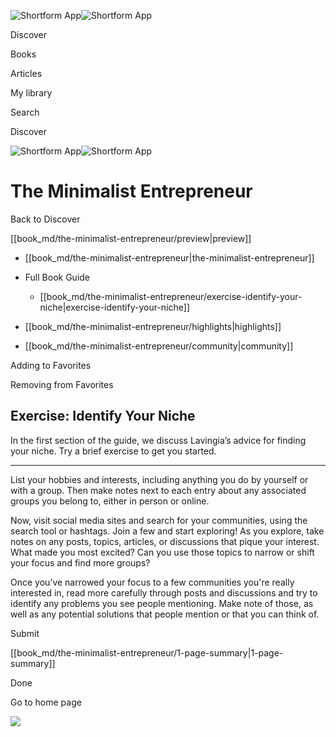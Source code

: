 ![Shortform App](/img/logo.36a2399e.svg)![Shortform App](/img/logo-dark.70c1b072.svg)

Discover

Books

Articles

My library

Search

Discover

![Shortform App](/img/logo.36a2399e.svg)![Shortform App](/img/logo-dark.70c1b072.svg)

# The Minimalist Entrepreneur

Back to Discover

[[book_md/the-minimalist-entrepreneur/preview|preview]]

  * [[book_md/the-minimalist-entrepreneur|the-minimalist-entrepreneur]]
  * Full Book Guide

    * [[book_md/the-minimalist-entrepreneur/exercise-identify-your-niche|exercise-identify-your-niche]]
  * [[book_md/the-minimalist-entrepreneur/highlights|highlights]]
  * [[book_md/the-minimalist-entrepreneur/community|community]]



Adding to Favorites 

Removing from Favorites 

## Exercise: Identify Your Niche

In the first section of the guide, we discuss Lavingia’s advice for finding your niche. Try a brief exercise to get you started.

* * *

List your hobbies and interests, including anything you do by yourself or with a group. Then make notes next to each entry about any associated groups you belong to, either in person or online.

Now, visit social media sites and search for your communities, using the search tool or hashtags. Join a few and start exploring! As you explore, take notes on any posts, topics, articles, or discussions that pique your interest. What made you most excited? Can you use those topics to narrow or shift your focus and find more groups?

Once you’ve narrowed your focus to a few communities you're really interested in, read more carefully through posts and discussions and try to identify any problems you see people mentioning. Make note of those, as well as any potential solutions that people mention or that you can think of.

Submit 

[[book_md/the-minimalist-entrepreneur/1-page-summary|1-page-summary]]

Done

Go to home page 

![](https://bat.bing.com/action/0?ti=56018282&Ver=2&mid=04fdd25c-5480-4e60-b380-bf5947c29995&sid=1711133063fa11eebdec89a8b8ae3bbc&vid=171147a063fa11eea7440fcfeb230d96&vids=0&msclkid=N&pi=0&lg=en-US&sw=800&sh=600&sc=24&nwd=1&tl=Shortform%20%7C%20Book&p=https%3A%2F%2Fwww.shortform.com%2Fapp%2Fbook%2Fthe-minimalist-entrepreneur%2Fexercise-identify-your-niche&r=&lt=411&evt=pageLoad&sv=1&rn=71411)
